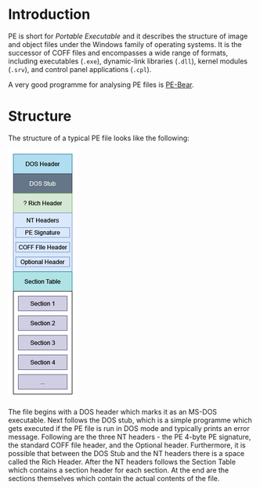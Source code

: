 # Introduction
PE is short for *Portable Executable* and it describes the structure of image and object files under the Windows family of operating systems. It is the successor of COFF files and encompasses a wide range of formats, including executables (`.exe`), dynamic-link libraries (`.dll`), kernel modules (`.srv`), and control panel applications (`.cpl`).

A very good programme for analysing PE files is [PE-Bear](https://hshrzd.wordpress.com/pe-bear/).

# Structure
The structure of a typical PE file looks like the following:

![](Resources/Images/PE_Structure.png)

The file begins with a DOS header which marks it as an MS-DOS executable. Next follows the DOS stub, which is a simple programme which gets executed if the PE file is run in DOS mode and typically prints an error message. Following are the three NT headers - the PE 4-byte PE signature, the standard COFF file header, and the Optional header. Furthermore, it is possible that between the DOS Stub and the NT headers there is a space called the Rich Header. After the NT headers follows the Section Table which contains a section header for each section. At the end are the sections themselves which contain the actual contents of the file.
